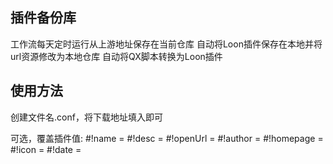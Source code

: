 ## 插件备份库
工作流每天定时运行从上游地址保存在当前仓库
自动将Loon插件保存在本地并将url资源修改为本地仓库
自动将QX脚本转换为Loon插件

## 使用方法
创建文件名.conf，将下载地址填入即可

可选，覆盖插件值:
#!name = 
#!desc = 
#!openUrl = 
#!author = 
#!homepage =
#!icon = 
#!date = 
